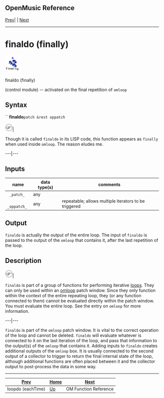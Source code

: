 OpenMusic Reference  
---  
[Prev](loopdo)| | [Next](funcref.main)  
  
* * *

# finaldo (finally)

![](figures/functions/control/finaldo.png)

  
  
finaldo (finally)  
  
(control module) \-- activated on the final repetition of `omloop`  

## Syntax

`` **finaldo**` patch &rest oppatch `

![Note](figures/images/note.gif)|

Though it is called `finaldo` in its LISP code, this function appears as
`finally` when used inside `omloop`. The reason eludes me.  
  
---|---  
  
## Inputs

name| data type(s)| comments  
---|---|---  
` _patch_`|  any|  
` _oppatch_`|  any| repeatable; allows multiple iterators to be triggered  
  
## Output

`finaldo` is actually the output of the entire loop. The input of `finaldo` is
passed to the output of the `omloop` that contains it, after the last
repetition of the loop.

## Description

![Note](figures/images/note.gif)|

`finaldo` is part of a group of functions for performing iterative
[loops](glossary#LOOP). They can only be used within an
[omloop](omloop) patch window. Since they only function within the
context of the entire repeating loop, they (or any function connected to them)
cannot be evaluated directly within the patch window. You must evaluate the
entire loop. See the entry on `omloop` for more information.  
  
---|---  
  
`finaldo` is part of the `omloop` patch window. It is vital to the correct
operation of the loop and cannot be deleted. `finaldo` will evaluate whatever
is connected to it on the last iteration of the loop, and pass that
information to the output(s) of the `omloop` that contains it. Adding inputs
to `finaldo` creates additional outputs of the `omloop` box. It is usually
connected to the second output of a collector to trigger to return the final
internal state of the loop, although additional functions are often placed
between it and the collector output to post-process the data in some way.

* * *

[Prev](loopdo)| [Home](index)| [Next](funcref.main)  
---|---|---  
loopdo (eachTime)| [Up](funcref.omloop)| OM Function Reference

